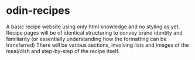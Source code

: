 # odin-recipes
A basic recipe website using only html knowledge and no styling as yet. Recipe pages will be of identical structuring to convey brand identity and familiarity (or essentially understanding how the formatting can be transferred)
There will be various sections, involving lists and images of the meal/dish and step-by-step of the recipe itself.
